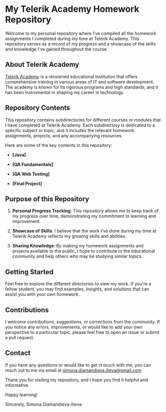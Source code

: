 # My Telerik Academy Homework Repository

Welcome to my personal repository where I've compiled all the homework assignments I completed during my time at Telerik Academy. This repository serves as a record of my progress and a showcase of the skills and knowledge I've gained throughout the course.

## About Telerik Academy

[Telerik Academy](https://www.telerikacademy.com/) is a renowned educational institution that offers comprehensive training in various areas of IT and software development. The academy is known for its rigorous programs and high standards, and it has been instrumental in shaping my career in technology.

## Repository Contents

This repository contains subdirectories for different courses or modules that I have completed at Telerik Academy. Each subdirectory is dedicated to a specific subject or topic, and it includes the relevant homework assignments, projects, and any accompanying resources.

Here are some of the key contents in this repository:

- **[Java]**

- **[QA Fundamentals]**

- **[QA Web Testing]**

- **[Final Project]**

## Purpose of this Repository

1. **Personal Progress Tracking**: This repository allows me to keep track of my progress over time, demonstrating my commitment to learning and improvement.

2. **Showcase of Skills**: I believe that the work I've done during my time at Telerik Academy reflects my growing skills and abilities.

3. **Sharing Knowledge**: By making my homework assignments and projects available to the public, I hope to contribute to the educational community and help others who may be studying similar topics.

## Getting Started

Feel free to explore the different directories to view my work. If you're a fellow student, you may find examples, insights, and solutions that can assist you with your own homework.

## Contributions

I welcome contributions, suggestions, or corrections from the community. If you notice any errors, improvements, or would like to add your own perspective to a particular topic, please feel free to open an issue or submit a pull request.

## Contact

If you have any questions or would like to get in touch with me, you can reach out to me via email at simona.diamandieva.ilieva@gmail.com 

Thank you for visiting my repository, and I hope you find it helpful and informative.

Happy learning!

Sincerely,
Simona Diamandieva-Ilieva